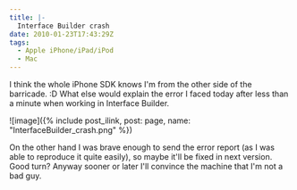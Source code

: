 ```yaml
---
title: |-
  Interface Builder crash
date: 2010-01-23T17:43:29Z
tags:
  - Apple iPhone/iPad/iPod
  - Mac
---
```

I think the whole iPhone SDK knows I'm from the other side of the barricade. :D What else would explain the error I faced today after less than a minute when working in Interface Builder.

![image]({% include post_ilink, post: page, name: "InterfaceBuilder_crash.png" %})

On the other hand I was brave enough to send the error report (as I was able to reproduce it quite easily), so maybe it'll be fixed in next version. Good turn? Anyway sooner or later I'll convince the machine that I'm not a bad guy.